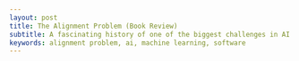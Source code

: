 ```yaml
---
layout: post
title: The Alignment Problem (Book Review)
subtitle: A fascinating history of one of the biggest challenges in AI
keywords: alignment problem, ai, machine learning, software
---
```


<!-- 
OUTLINE

QUOTES
"Everything is vague to a degree you do not realize till you have tried to make it precise."
- Bertrand Russell

NOTES
-------

INTRODUCTION
word2vec (by Google) (eg. Paris - France + Italy = Rome) had bias
ALIGNMENT PROBLEM - rewarding A, while hoping for B
PROBLEM: Often actual goal is hard to quantify, so we use something easier to quantify (closely related) as reward. But the system exploits loopholes (gap b/w A & B)

PART 1 - PROPHECY
CH. 1
- "Perceptrons" book: Neural networks with a single layer can't do many tasks
- Alexnet - first "deep learning" network (i.e. having multiple hidden layers)
- Google Photos AI classified black people as "Gorilla". Cause found: Camera lighting & lenses were optimised for white men
- Buolamwini & Gabru (Phd. Thesis) used training data from country parliaments to fix this
- But problem remains even with more data: world itself (esp. text) is biased! Some solutions to remove sexist bias didn't work:
    - Even if gender is omitted, system still was able to guess gender based on other factors
    - Omitting gender also has an issue that we need to know gender for some things, but not for others (eg. job application)
    - (Microsoft) Debiased embeddings:  Used Principal Component Analysis b/w gendered word pairs (eg. he & she) to identify "gender dimension". Selected 218 inherently gendered word pairs. Removed "gender dimension" from all other words.
    PROBLEM: Implicit connections b/w words like "nurse" and "receptionist" still remain. These are very hard to spot
    In other words, it's not sufficient to remove (gender, race) because other model params are correlated with them. This is called Redundant Encoding (the same base variable information is redundantly present jn multiple params)
    Ommitting these protected attributes (gender, race) from data can make problem worse - 1) bias can't be measured, because it's not accessible in the data 2) this can actually make model worse. Eg. an ATS system might penalise candidates for having job in last year. We might want to make exceptions for new mothers, but can't do it if gender is not present in data
- Word Embeddings bias as quantifying tool for social science (since this bias reflects actual bias in world)
- PROBLEM: as soon as model is released, people use it to generate content. If this model's output is used in training data for future models, bias is reinforced

CH. 2
- Pro Publica (newspaper) published report - COMPAS & other statistical systems (for predicting risk of prisoners committing future felony, used by courts) had racial bias
   HOW BIAS WAS DISCOVERED
   Identified what each model param actually is (TODO: how to do this??)
   Found 4 nonsensical params (i.e. they had no effect on risk) - 3 were identified by experts as proxies for race. 
   Prisoners unevenly distributed - blacks more in high-risk, whites more in low-risk
   Collected actual data of the prisoners (scraping & cleaning) & joined with model predictions to validate how many (white, black) prisoners model risk predictions (of re-offending) were actually right
- COMPAS response: model calibrated, equally accurate (61%) for Whites & Blacks
- Pro Publica rebuttal: In the 39% cases where model is wrong, very different for Whites, Blacks: most low-risk Blacks categorized as high-risk, & high-risk Whites categorized as low-risk
- Fairness & Privacy are linked
- Fairness through Blindness doesn't work (see prev Ch. points for why simply omitting gender, race, etc. in data doesn't work)
- (Page 74) 2 mathematical definitions of fairness, impossible to satisfy both at same time, whether by machine or by humans. Domain-specific tradeoff (which definition to prioritise)
- Training data for COMPAS only has cases of re-offense and re-conviction (of course, we don't know anything about the criminals whose perpetrators were never arrested!) So it's intended to predict crime, but it's actually predicting future policing.
MORAL: Sometimes the "ground truth" is not actually true!
- Predictions can sometimes even make things worse! Eg. A road-safety system identifies that aggregate men more likely to speed. Pulling over these men might not affect their behaviour at all, but can give a free pass to women, which makes the road less safe!
- Predictions no good if we don't know how to act on them!
TODO: NOTE REM MATERIAL IN CH. 2


Reinforcement Learning (or "Trial & Error" learning): when rewards aren't immediately known (eg. making a chess move), can still estimate how good current situation is. Comparing current expectation with past expectation gives an idea of whether move was good or bad
Dopamine in humans does the same thing: it spikes when future expectation of reward seems to be better than previous expectation.
This is called "Temporal Difference Error"


SHAPING (Researcher "Skinner")
Designing Reward Functions is hard. One approach that works well is to design successive (more & more accurate) approximations of the actual goal. But doing this can be tricky - "folly of rewarding A, while hoping for B"
    One solution to this is to reward states of the world rather than bot's actions. (i.e., subtracting points for wrong actions is as important as rewarding correct actions) (Like Conservation of Potential Energy in Physics - bot's total points should always reflect how close it is to goal. If after 2 actions, bot is back to where it started, then its total points should not change).

Another is curriculum based approach, like how children learn in a school environment instead of leaving them in the real world from the start (TODO: didn't really understand difference between the two)

-->
